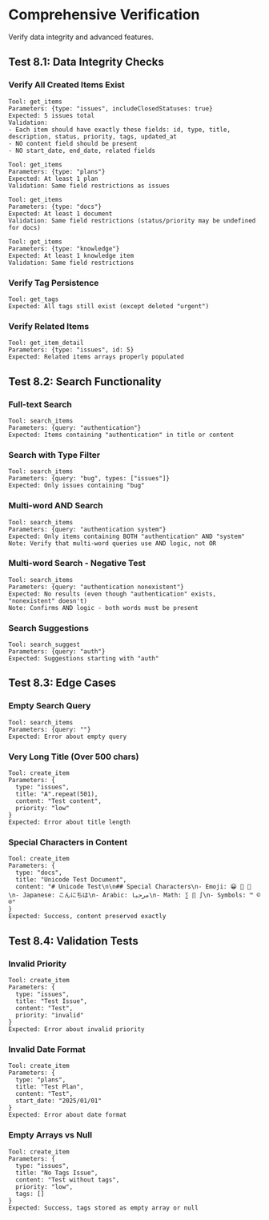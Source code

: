 # Comprehensive Verification

Verify data integrity and advanced features.

## Test 8.1: Data Integrity Checks

### Verify All Created Items Exist
```
Tool: get_items
Parameters: {type: "issues", includeClosedStatuses: true}
Expected: 5 issues total
Validation:
- Each item should have exactly these fields: id, type, title, description, status, priority, tags, updated_at
- NO content field should be present
- NO start_date, end_date, related fields

Tool: get_items
Parameters: {type: "plans"}
Expected: At least 1 plan
Validation: Same field restrictions as issues

Tool: get_items
Parameters: {type: "docs"}
Expected: At least 1 document
Validation: Same field restrictions (status/priority may be undefined for docs)

Tool: get_items
Parameters: {type: "knowledge"}
Expected: At least 1 knowledge item
Validation: Same field restrictions
```

### Verify Tag Persistence
```
Tool: get_tags
Expected: All tags still exist (except deleted "urgent")
```

### Verify Related Items
```
Tool: get_item_detail
Parameters: {type: "issues", id: 5}
Expected: Related items arrays properly populated
```

## Test 8.2: Search Functionality

### Full-text Search
```
Tool: search_items
Parameters: {query: "authentication"}
Expected: Items containing "authentication" in title or content
```

### Search with Type Filter
```
Tool: search_items
Parameters: {query: "bug", types: ["issues"]}
Expected: Only issues containing "bug"
```

### Multi-word AND Search
```
Tool: search_items
Parameters: {query: "authentication system"}
Expected: Only items containing BOTH "authentication" AND "system"
Note: Verify that multi-word queries use AND logic, not OR
```

### Multi-word Search - Negative Test
```
Tool: search_items
Parameters: {query: "authentication nonexistent"}
Expected: No results (even though "authentication" exists, "nonexistent" doesn't)
Note: Confirms AND logic - both words must be present
```

### Search Suggestions
```
Tool: search_suggest
Parameters: {query: "auth"}
Expected: Suggestions starting with "auth"
```

## Test 8.3: Edge Cases

### Empty Search Query
```
Tool: search_items
Parameters: {query: ""}
Expected: Error about empty query
```

### Very Long Title (Over 500 chars)
```
Tool: create_item
Parameters: {
  type: "issues",
  title: "A".repeat(501),
  content: "Test content",
  priority: "low"
}
Expected: Error about title length
```

### Special Characters in Content
```
Tool: create_item
Parameters: {
  type: "docs",
  title: "Unicode Test Document",
  content: "# Unicode Test\n\n## Special Characters\n- Emoji: 😀 🎉 🚀\n- Japanese: こんにちは\n- Arabic: مرحبا\n- Math: ∑ ∏ ∫\n- Symbols: ™ © ®"
}
Expected: Success, content preserved exactly
```

## Test 8.4: Validation Tests

### Invalid Priority
```
Tool: create_item
Parameters: {
  type: "issues",
  title: "Test Issue",
  content: "Test",
  priority: "invalid"
}
Expected: Error about invalid priority
```

### Invalid Date Format
```
Tool: create_item
Parameters: {
  type: "plans",
  title: "Test Plan",
  content: "Test",
  start_date: "2025/01/01"
}
Expected: Error about date format
```

### Empty Arrays vs Null
```
Tool: create_item
Parameters: {
  type: "issues",
  title: "No Tags Issue",
  content: "Test without tags",
  priority: "low",
  tags: []
}
Expected: Success, tags stored as empty array or null
```